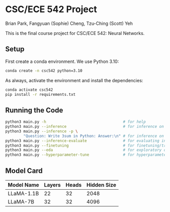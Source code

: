 # CSC/ECE 542 Project

Brian Park, Fangyuan (Sophie) Cheng, Tzu-Ching (Scott) Yeh

This is the final course project for CSC/ECE 542: Neural Networks.

## Setup

First create a conda environment. We use Python 3.10:

```sh
conda create -n csc542 python=3.10
```

As always, activate the environment and install the dependencies:

```sh
conda activate csc542
pip install -r requirements.txt
```

## Running the Code

```sh
python3 main.py -h                                  # for help
python3 main.py --inference                         # for inference on a single prompt
python3 main.py --inference -p \ 
        "Question: Write 3sum in Python: Answer:\n" # for inference on a custom prompt
python3 main.py --inference-evaluate                # for evaluating inference on the whole dataset
python3 main.py --finetuning                        # for finetuning/training with LoRA
python3 main.py --eda                               # for exploratory data analysis
python3 main.py --hyperparameter-tune               # for hyperparameter tuning
```


## Model Card

| Model Name | Layers | Heads | Hidden Size |
|------------|--------|-------|-------------|
| LLaMA-1.1B | 22     | 32    | 2048        |
| LLaMA-7B   | 32     | 32    | 4096        |

